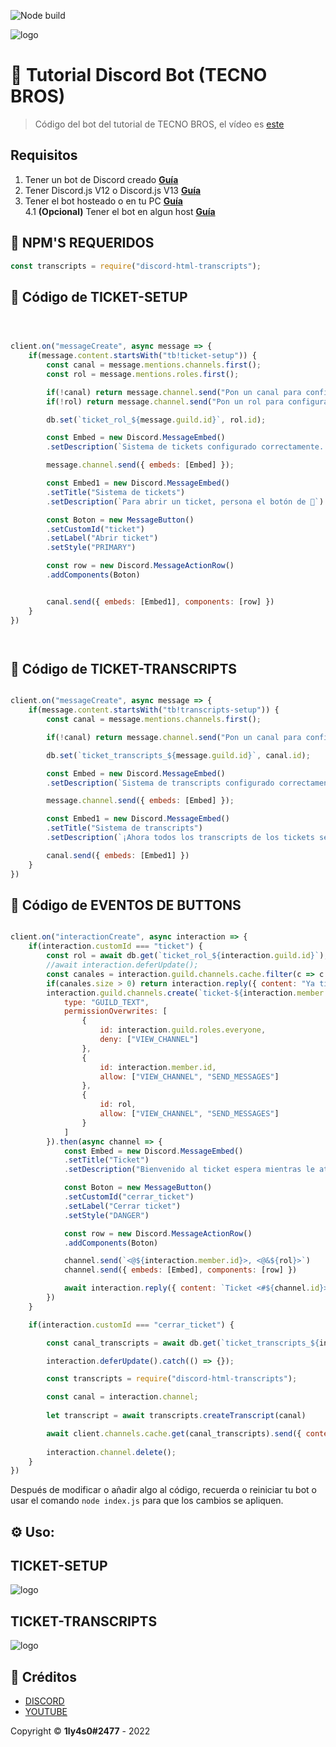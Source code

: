 ![Node build](https://github.com/eritislami/evobot/actions/workflows/node.yml/badge.svg)

![logo](https://cdn.discordapp.com/attachments/933698201486237716/947555143795228682/Diseno_sin_titulo_22.png)

# 🤖 Tutorial Discord Bot (TECNO BROS)
> Código del bot del tutorial de TECNO BROS, el vídeo es [este](https://www.youtube.com/watch?v=H2Sg9LQo7oo)
## Requisitos

1. Tener un bot de Discord creado **[Guía](https://www.youtube.com/watch?v=qXev2kf-q_0)**
2. Tener Discord.js V12 o Discord.js V13 **[Guía](https://www.youtube.com/watch?v=qXev2kf-q_0)**
3. Tener el bot hosteado o en tu PC **[Guía](https://www.youtube.com/watch?v=0MkVTtLoMiI)**  
4.1 **(Opcional)** Tener el bot en algun host **[Guía](https://www.youtube.com/watch?v=0MkVTtLoMiI)**

## 🚀 NPM'S REQUERIDOS

```js
const transcripts = require("discord-html-transcripts");
```

## 🚀 Código de TICKET-SETUP

```js



client.on("messageCreate", async message => {
    if(message.content.startsWith("tb!ticket-setup")) {
        const canal = message.mentions.channels.first();
        const rol = message.mentions.roles.first();

        if(!canal) return message.channel.send("Pon un canal para configurarlo en el sistema de tickets.")
        if(!rol) return message.channel.send("Pon un rol para configurarlo en el sistema de tickets")

        db.set(`ticket_rol_${message.guild.id}`, rol.id);

        const Embed = new Discord.MessageEmbed()
        .setDescription(`Sistema de tickets configurado correctamente. El ticket establecido es <@&${rol.id}> y el canal es ${canal}`)

        message.channel.send({ embeds: [Embed] });

        const Embed1 = new Discord.MessageEmbed()
        .setTitle("Sistema de tickets")
        .setDescription(`Para abrir un ticket, persona el botón de 🎫`)

        const Boton = new MessageButton()
        .setCustomId("ticket")
        .setLabel("Abrir ticket")
        .setStyle("PRIMARY")

        const row = new Discord.MessageActionRow()
        .addComponents(Boton)


        canal.send({ embeds: [Embed1], components: [row] })
    }
})




```

## 🚀 Código de TICKET-TRANSCRIPTS

```js

client.on("messageCreate", async message => {
    if(message.content.startsWith("tb!transcripts-setup")) {
        const canal = message.mentions.channels.first();

        if(!canal) return message.channel.send("Pon un canal para configurarlo en el sistema de transcripts.")

        db.set(`ticket_transcripts_${message.guild.id}`, canal.id);

        const Embed = new Discord.MessageEmbed()
        .setDescription(`Sistema de transcripts configurado correctamente. El canal establecido es ${canal}`)

        message.channel.send({ embeds: [Embed] });

        const Embed1 = new Discord.MessageEmbed()
        .setTitle("Sistema de transcripts")
        .setDescription(`¡Ahora todos los transcripts de los tickets se enviarán aquí!`)

        canal.send({ embeds: [Embed1] })
    }
})

```

## 🚀 Código de EVENTOS DE BUTTONS

```js

client.on("interactionCreate", async interaction => {
    if(interaction.customId === "ticket") {
        const rol = await db.get(`ticket_rol_${interaction.guild.id}`);
        //await interaction.deferUpdate();
        const canales = interaction.guild.channels.cache.filter(c => c.name === `ticket-${interaction.user.username}`);
        if(canales.size > 0) return interaction.reply({ content: "Ya tienes un ticket abierto.", ephemeral: true });
        interaction.guild.channels.create(`ticket-${interaction.member.user.username}`, {
            type: "GUILD_TEXT",
            permissionOverwrites: [
                {
                    id: interaction.guild.roles.everyone,
                    deny: ["VIEW_CHANNEL"]
                },
                {
                    id: interaction.member.id,
                    allow: ["VIEW_CHANNEL", "SEND_MESSAGES"]
                },
                {
                    id: rol,
                    allow: ["VIEW_CHANNEL", "SEND_MESSAGES"]
                }
            ]
        }).then(async channel => {
            const Embed = new Discord.MessageEmbed()
            .setTitle("Ticket")
            .setDescription("Bienvenido al ticket espera mientras le atienden. \n Para cerrar el ticket, presiona el botón de cerrar.")

            const Boton = new MessageButton()
            .setCustomId("cerrar_ticket")
            .setLabel("Cerrar ticket")
            .setStyle("DANGER")

            const row = new Discord.MessageActionRow()
            .addComponents(Boton)

            channel.send(`<@${interaction.member.id}>, <@&${rol}>`)
            channel.send({ embeds: [Embed], components: [row] })

            await interaction.reply({ content: `Ticket <#${channel.id}> creado correctamente.`, ephemeral: true })
        })
    }

    if(interaction.customId === "cerrar_ticket") {

        const canal_transcripts = await db.get(`ticket_transcripts_${interaction.guild.id}`)

        interaction.deferUpdate().catch(() => {});

        const transcripts = require("discord-html-transcripts");

        const canal = interaction.channel;
        
        let transcript = await transcripts.createTranscript(canal)

        await client.channels.cache.get(canal_transcripts).send({ content: `Transcript del ticket:`, files: [transcript] })
       
        interaction.channel.delete();
    }
})

```
Después de modificar o añadir algo al código, recuerda o reiniciar tu bot o usar el comando `node index.js` para que los cambios se apliquen.

## ⚙️ Uso:

## TICKET-SETUP
![logo](https://cdn.discordapp.com/attachments/933698201486237716/1036047858740244602/unknown.png)

## TICKET-TRANSCRIPTS
![logo](https://cdn.discordapp.com/attachments/933698201486237716/1036048038327762974/unknown.png)





## 📝 Créditos
* [DISCORD](https://discord.gg/tecnobros)
* [YOUTUBE](https://youtube.com/tecnobros)

Copyright © **1ly4s0#2477** - 2022

